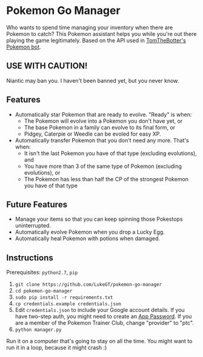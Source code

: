 # Pokemon Go Manager

Who wants to spend time managing your inventory when there are Pokemon to catch?
This Pokemon assistant helps you while you're out there playing the game legitimately.
Based on the API used in [TomTheBotter's Pokemon bot](https://github.com/TomTheBotter/Pokemon-Go-Bot-Working-Hack-API).

## USE WITH CAUTION! 

Niantic may ban you. I haven't been banned yet, but you never know.

## Features

* Automatically star Pokemon that are ready to evolve. "Ready" is when:
    * The Pokemon will evolve into a Pokemon you don't have yet, or
    * The base Pokemon in a family can evolve to its final form, or
    * Pidgey, Caterpie or Weedle can be evoled for easy XP.
* Automatically transfer Pokemon that you don't need any more. That's when:
    * It isn't the last Pokemon you have of that type (excluding evolutions), and
    * You have more than 3 of the same type of Pokemon (excluding evolutions), or
    * The Pokemon has less than half the CP of the strongest Pokemon you have of that type

## Future Features

* Manage your items so that you can keep spinning those Pokestops uninterrupted.
* Automatically evolve Pokemon when you drop a Lucky Egg.
* Automatically heal Pokemon with potions when damaged.

## Instructions

Prerequisites: `python2.7`, `pip`

1. `git clone https://github.com/LukeGT/pokemon-go-manager`
2. `cd pokemon-go-manager`
3. `sudo pip install -r requirements.txt`
4. `cp credentials.example credentials.json`
5. Edit `credentials.json` to include your Google account details. If you have two-step auth, you might need to create an [App Password](https://security.google.com/settings/security/apppasswords). If you are a member of the Pokemon Trainer Club, change "provider" to "ptc".
6. `python manager.py`

Run it on a computer that's going to stay on all the time. You might want to run it in a loop, because it might crash :)

